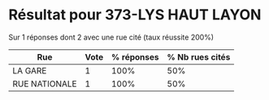 # Résultat pour 373-LYS HAUT LAYON

Sur 1 réponses dont 2 avec une rue cité (taux réussite 200%)

| Rue | Vote | % réponses | % Nb rues cités|
|-----|------|------------|----------------|
| LA GARE | 1 | 100% | 50%|
| RUE NATIONALE | 1 | 100% | 50%|

